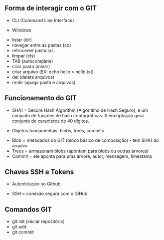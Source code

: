 ## Forma de interagir com o GIT

- CLI (Command Line Interface)

- Windows
* listar (dir)
* navegar entre as pastas (cd)
* retroceder pasta cd..
* limpar (cls)
* TAB (autocomplete)
* criar pasta (mkdir)
* criar arquivo (EX: echo hello > hello.txt)
* del (deleta arquivos)
* rmdir (apaga pasta e arquivos)

## Funcionamento do GIT

* SHA1 = Secure Hash Algorithm (Algoritimo de Hash Seguro), é um conjunto de funções de hash criptográficas. A encriptação gera conjunto de caracteres de 40 dígitos.

* Objetos fundamentais: blobs, trees, commits
- Blob = metadados do GIT (bloco básico de composição) - tem SHA1 do arquivo
- Trees = armazenam blobs (apontam para blobs ou outras árvores)
- Commit = ele aponta para uma árvore, autor, mensagem, timestamp

## Chaves SSH e Tokens

- Autenticação no Github

* SSH = conexão segura com o GiHub

## Comandos GIT

* git init (iniciar repositório)
* git add
* git commit 


